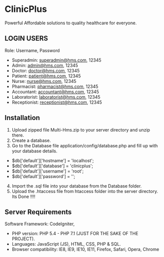 # ClinicPlus
Powerful Affordable solutions to quality healthcare for everyone.

## LOGIN USERS
Role: Username, Password
* Superadmin:     superadmin@hms.com, 12345
* Admin:          admin@hms.com, 12345
* Doctor:         doctor@hms.com, 12345
* Patient:        patient@hms.com, 12345
* Nurse:          nurse@hms.com, 12345
* Pharmacist:     pharmacist@hms.com, 12345
* Accountant:     accountant@hms.com, 12345
* Laboratorist:   laboratorist@hms.com, 12345
* Receptionist:   receptionist@hms.com, 12345

## Installation
1. Upload zipped file Multi-Hms.zip to your server directory and unzip there.
2. Create a database.
3. Go to the Database file application/config/database.php and fill up with your database details.
  * $db['default']['hostname'] = 'localhost';
  * $db['default']['database'] = 'clinicplus';
  * $db['default']['username'] = 'root';
  * $db['default']['password'] = '';
4. Import the .sql file into your database from the Database folder.
5. Upload the .htaccess file from htaccess folder into the server directory.
Its Done !!!!

## Server Requirements
Software Framework: CodeIgniter,
* PHP version: PHP 5.4 - PHP 7.1 (JUST FOR THE SAKE OF THE PROJECT).
* Languages: JavaScript (JS), HTML, CSS, PHP & SQL.
* Browser compatibility: IE8, IE9, IE10, IE11, Firefox, Safari, Opera, Chrome
